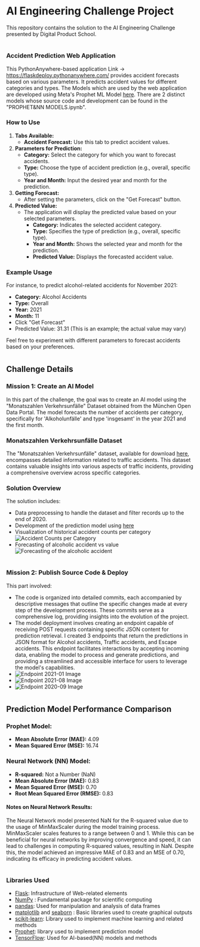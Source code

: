 # AI Engineering Challenge Project

This repository contains the solution to the AI Engineering Challenge presented by Digital Product School.

#
### Accident Prediction Web Application
This PythonAnywhere-based application Link -> https://flaskdeploy.pythonanywhere.com/ provides accident forecasts based on various parameters. It predicts accident values for different categories and types. 
The Models which are used by the web application are developed using Meta's Prophet ML Model [here](https://facebook.github.io/prophet/docs/quick_start.html#python-api). There are 2 distinct models whose source code and development can be found in the "PROPHET&NN MODELS.ipynb".

### How to Use
1. **Tabs Available:**
    - **Accident Forecast:** Use this tab to predict accident values.
2. **Parameters for Prediction:**
    - **Category:** Select the category for which you want to forecast accidents.
    - **Type:** Choose the type of accident prediction (e.g., overall, specific type).
    - **Year and Month:** Input the desired year and month for the prediction.
3. **Getting Forecast:**
    - After setting the parameters, click on the "Get Forecast" button.
4. **Predicted Value:**
    - The application will display the predicted value based on your selected parameters.
        - **Category:** Indicates the selected accident category.
        - **Type:** Specifies the type of prediction (e.g., overall, specific type).
        - **Year and Month:** Shows the selected year and month for the prediction.
        - **Predicted Value:** Displays the forecasted accident value.

### Example Usage
For instance, to predict alcohol-related accidents for November 2021:
- **Category:** Alcohol Accidents
- **Type:** Overall
- **Year:** 2021
- **Month:** 11
- Click "Get Forecast"
- Predicted Value: 31.31 (This is an example; the actual value may vary)

Feel free to experiment with different parameters to forecast accidents based on your preferences.

#
## Challenge Details

### Mission 1: Create an AI Model

In this part of the challenge, the goal was to create an AI model using the "Monatszahlen Verkehrsunfälle" Dataset obtained from the München Open Data Portal. The model forecasts the number of accidents per category, specifically for 'Alkoholunfälle' and type 'insgesamt' in the year 2021 and the first month.

### Monatszahlen Verkehrsunfälle Dataset

The "Monatszahlen Verkehrsunfälle" dataset, available for download [here](https://opendata.muenchen.de/dataset/monatszahlen-verkehrsunfaelle/resource/40094bd6-f82d-4979-949b-26c8dc00b9a7), encompasses detailed information related to traffic accidents. This dataset contains valuable insights into various aspects of traffic incidents, providing a comprehensive overview across specific categories.

### Solution Overview

The solution includes:
- Data preprocessing to handle the dataset and filter records up to the end of 2020.
- Development of the prediction model using [here](https://facebook.github.io/prophet/#:~:text=Prophet%20is%20a%20procedure%20for,daily%20seasonality%2C%20plus%20holiday%20effects.)
- Visualization of historical accident counts per category![Accident Counts per Category](Visualization_Images/Accidents_per_category.PNG)
- Forecasting of alcoholic accident vs value![Forecasting of the alcoholic accident](Visualization_Images/Prediction_Visualization.png)

#
### Mission 2: Publish Source Code & Deploy

This part involved:
- The code is organized into detailed commits, each accompanied by descriptive messages that outline the specific changes made at every step of the development process. These commits serve as a comprehensive 
  log, providing insights into the evolution of the project. 
- The model deployment involves creating an endpoint capable of receiving POST requests containing specific JSON content for prediction retrieval. I created 3 endpoints that return the predictions in JSON format for Alcohol accidents, Traffic accidents, and Escape accidents. This endpoint facilitates interactions by accepting incoming data, enabling the model to process and generate predictions, and providing a streamlined and accessible interface for users to leverage the model's capabilities.
- ![Endpoint 2021-01 Image](Images/Endpoint_JSON_2021-01.PNG)
- ![Endpoint 2021-08 Image](Images/Endpoint_JSON_2021_08.PNG)
- ![Endpoint 2020-09 Image](Images/Endpoint_JSON_2020_09.PNG)
  
#
## Prediction Model Performance Comparison

### Prophet Model:
- **Mean Absolute Error (MAE):** 4.09
- **Mean Squared Error (MSE):** 16.74

### Neural Network (NN) Model:
- **R-squared:** Not a Number (NaN)
- **Mean Absolute Error (MAE):** 0.83
- **Mean Squared Error (MSE):** 0.70
- **Root Mean Squared Error (RMSE):** 0.83

#### Notes on Neural Network Results:
The Neural Network model presented NaN for the R-squared value due to the usage of MinMaxScaler during the model training process. MinMaxScaler scales features to a range between 0 and 1. While this can be beneficial for neural networks by improving convergence and speed, it can lead to challenges in computing R-squared values, resulting in NaN. Despite this, the model achieved an impressive MAE of 0.83 and an MSE of 0.70, indicating its efficacy in predicting accident values.

#
### Libraries Used
* [Flask](https://flask.palletsprojects.com/en/3.0.x/): Infrastructure of Web-related elements
* [NumPy](https://numpy.org/) : Fundamental package for scientific computing
* [pandas](https://pandas.pydata.org/): Used for manipulation and analysis of data frames
* [matplotlib](https://matplotlib.org/) and [seaborn](https://seaborn.pydata.org/) : Basic libraries used to create graphical outputs
* [scikit-learn](https://scikit-learn.org/stable/): Library used to implement machine learning and related methods
* [Prophet](https://pypi.org/project/prophet/): library used to implement prediction model
* [TensorFlow](https://www.tensorflow.org/): Used for AI-based(NN) models and methods


